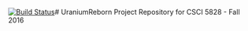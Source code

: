 [![Build Status](https://travis-ci.com/narain280493/UraniumReborn.svg?token=4MfEMK2xnMPdJUNxbV8g&branch=master)](https://travis-ci.com/narain280493/UraniumReborn)# UraniumReborn
Project Repository for CSCI 5828 - Fall 2016
